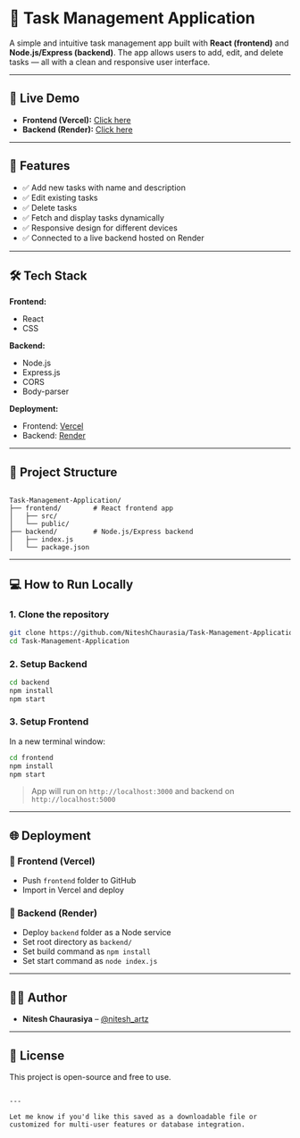 # 📝 Task Management Application

A simple and intuitive task management app built with **React (frontend)** and **Node.js/Express (backend)**. The app allows users to add, edit, and delete tasks — all with a clean and responsive user interface.

---

## 🚀 Live Demo

- **Frontend (Vercel):** [Click here](https://your-vercel-app-url.vercel.app)
- **Backend (Render):** [Click here](https://task-management-application-yurc.onrender.com)

---

## 📌 Features

- ✅ Add new tasks with name and description
- ✅ Edit existing tasks
- ✅ Delete tasks
- ✅ Fetch and display tasks dynamically
- ✅ Responsive design for different devices
- ✅ Connected to a live backend hosted on Render

---

## 🛠️ Tech Stack

**Frontend:**
- React
- CSS

**Backend:**
- Node.js
- Express.js
- CORS
- Body-parser

**Deployment:**
- Frontend: [Vercel](https://vercel.com/)
- Backend: [Render](https://render.com/)

---

## 📁 Project Structure

```

Task-Management-Application/
├── frontend/        # React frontend app
│   ├── src/
│   └── public/
├── backend/         # Node.js/Express backend
│   ├── index.js
│   └── package.json

````

---

## 💻 How to Run Locally

### 1. Clone the repository
```bash
git clone https://github.com/NiteshChaurasia/Task-Management-Application.git
cd Task-Management-Application
````

### 2. Setup Backend

```bash
cd backend
npm install
npm start
```

### 3. Setup Frontend

In a new terminal window:

```bash
cd frontend
npm install
npm start
```

> App will run on `http://localhost:3000` and backend on `http://localhost:5000`

---

## 🌐 Deployment

### 🔹 Frontend (Vercel)

* Push `frontend` folder to GitHub
* Import in Vercel and deploy

### 🔹 Backend (Render)

* Deploy `backend` folder as a Node service
* Set root directory as `backend/`
* Set build command as `npm install`
* Set start command as `node index.js`

---

## 🧑‍💻 Author

* **Nitesh Chaurasiya** – [@nitesh\_artz](https://instagram.com/nitesh_artz)

---

## 📃 License

This project is open-source and free to use.

```

---

Let me know if you'd like this saved as a downloadable file or customized for multi-user features or database integration.
```
